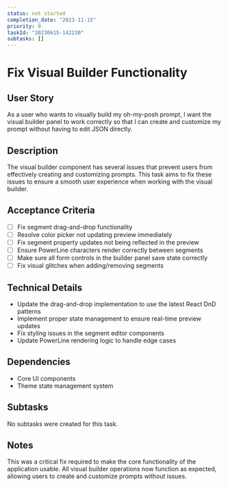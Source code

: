 ```yaml
---
status: not started
completion_date: "2023-11-15"
priority: 0
taskId: "20230615-142230"
subtasks: []
---
```


# Fix Visual Builder Functionality

## User Story

As a user who wants to visually build my oh-my-posh prompt, I want the visual builder panel to work correctly so that I can create and customize my prompt without having to edit JSON directly.

## Description

The visual builder component has several issues that prevent users from effectively creating and customizing prompts. This task aims to fix these issues to ensure a smooth user experience when working with the visual builder.

## Acceptance Criteria

- [ ] Fix segment drag-and-drop functionality
- [ ] Resolve color picker not updating preview immediately
- [ ] Fix segment property updates not being reflected in the preview
- [ ] Ensure PowerLine characters render correctly between segments
- [ ] Make sure all form controls in the builder panel save state correctly
- [ ] Fix visual glitches when adding/removing segments

## Technical Details

- Update the drag-and-drop implementation to use the latest React DnD patterns
- Implement proper state management to ensure real-time preview updates
- Fix styling issues in the segment editor components
- Update PowerLine rendering logic to handle edge cases

## Dependencies

- Core UI components
- Theme state management system

## Subtasks

No subtasks were created for this task.

## Notes

This was a critical fix required to make the core functionality of the application usable. All visual builder operations now function as expected, allowing users to create and customize prompts without issues.